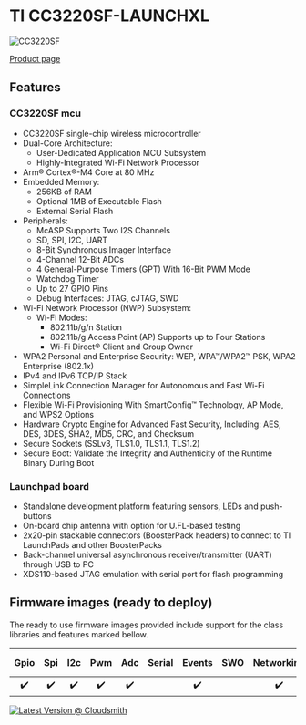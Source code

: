 # TI CC3220SF-LAUNCHXL

![CC3220SF](../../images/reference-targets/cc3220sf-launchxl.jpg)

[Product page](https://www.ti.com/tool/CC3220SF-LAUNCHXL)

## Features

### CC3220SF mcu

- CC3220SF single-chip wireless microcontroller
- Dual-Core Architecture:
  - User-Dedicated Application MCU Subsystem
  - Highly-Integrated Wi-Fi Network Processor
- Arm® Cortex®-M4 Core at 80 MHz
- Embedded Memory:
  - 256KB of RAM
  - Optional 1MB of Executable Flash
  - External Serial Flash
- Peripherals:
  - McASP Supports Two I2S Channels
  - SD, SPI, I2C, UART
  - 8-Bit Synchronous Imager Interface
  - 4-Channel 12-Bit ADCs
  - 4 General-Purpose Timers (GPT) With 16-Bit PWM Mode
  - Watchdog Timer
  - Up to 27 GPIO Pins
  - Debug Interfaces: JTAG, cJTAG, SWD
- Wi-Fi Network Processor (NWP) Subsystem:
  - Wi-Fi Modes:
    - 802.11b/g/n Station
    - 802.11b/g Access Point (AP) Supports up to Four Stations
    - Wi-Fi Direct® Client and Group Owner
- WPA2 Personal and Enterprise Security: WEP, WPA™/WPA2™ PSK, WPA2 Enterprise (802.1x)
- IPv4 and IPv6 TCP/IP Stack
- SimpleLink Connection Manager for Autonomous and Fast Wi-Fi Connections
- Flexible Wi-Fi Provisioning With SmartConfig™ Technology, AP Mode, and WPS2 Options
- Hardware Crypto Engine for Advanced Fast Security, Including: AES, DES, 3DES, SHA2, MD5, CRC, and Checksum
- Secure Sockets (SSLv3, TLS1.0, TLS1.1, TLS1.2)
- Secure Boot: Validate the Integrity and Authenticity of the Runtime Binary During Boot

### Launchpad board

- Standalone development platform featuring sensors, LEDs and push-buttons
- On-board chip antenna with option for U.FL-based testing
- 2x20-pin stackable connectors (BoosterPack headers) to connect to TI LaunchPads and other BoosterPacks
- Back-channel universal asynchronous receiver/transmitter (UART) through USB to PC
- XDS110-based JTAG emulation with serial port for flash programming

## Firmware images (ready to deploy)

The ready to use firmware images provided include support for the class libraries and features marked bellow.

| Gpio | Spi | I2c | Pwm | Adc | Serial | Events | SWO | Networking | Large Heap |
|:---:|:---:|:---:|:---:|:---:|:---:|:---:|:---:|:---:|:---:|
| :heavy_check_mark: | :heavy_check_mark: | :heavy_check_mark: | :heavy_check_mark: | :heavy_check_mark: | | :heavy_check_mark: | | :heavy_check_mark: | |

[![Latest Version @ Cloudsmith](https://api-prd.cloudsmith.io/v1/badges/version/net-nanoframework/nanoframework-images/raw/TI_CC3220SF_LAUNCHXL/latest/x/?render=true)](https://cloudsmith.io/~net-nanoframework/repos/nanoframework-images/packages/detail/raw/TI_CC3220SF_LAUNCHXL/latest/)
